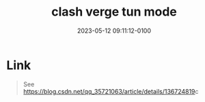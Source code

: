﻿---
layout: post
title: clash verge tun mode
date: 2023-05-12 09:11:12-0100
toc:
  beginning: true
  sidebar: left
---

# Link  
> See  
> <https://blog.csdn.net/qq_35721063/article/details/136724819>c


